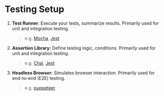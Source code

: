 # Testing Setup
1. **Test Runner**:
Execute your tests, summarize results. Primarily used for unit and integration testing.
    > e.g. [Mocha](https://mochajs.org/), [Jest](https://jestjs.io/)
1. **Assertion Library:**
Define testing logic, conditions. Primarily used for unit and integration testing.
    > e.g. [Chai](https://www.chaijs.com/), [Jest](https://jestjs.io/)
1. **Headless Browser:**
Simulates browser interaction. Primarily used for end-to-end (E2E) testing.
    > e.g. [puppeteer](https://pptr.dev/)

